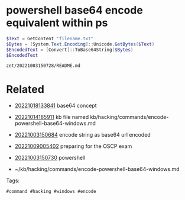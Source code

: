 # powershell base64 encode equivalent within ps
```powershell
$Text = GetContent "filename.txt"
$Bytes = [System.Text.Encoding]::Unicode.GetBytes($Text)
$EncodedText = [Convert]::ToBase64String($Bytes)
$EncodedText
```

` zet/20221003150728/README.md `

# Related

- [20221018133841](/zet/20221018133841/README.md) base64 concept

- [20221014185911](/zet/20221014185911/README.md) kb file named kb/hacking/commands/encode-powershell-base64-windows.md
- [20221003150684](/zet/20221003150684/README.md) encode string as base64 url encoded
- [20221009005402](/zet/20221009005402/README.md) preparing for the OSCP exam
- [20221003150730](/zet/20221003150730/README.md) powershell
- ~/kb/hacking/commands/encode-powershell-base64-windows.md

Tags:

    #command #hacking #windows #encode 
